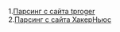 1.[Парсинг с сайта tproger](https://github.com/PavelNovikov888/portfolio/tree/master/%D0%9F%D0%B0%D1%80%D1%81%D0%B8%D0%BD%D0%B3/%D0%9F%D0%B0%D1%80%D1%81%D0%B8%D0%BD%D0%B3%20%D1%81%20%D1%81%D0%B0%D0%B9%D1%82%D0%B0%20tproger)  
2.[Парсинг с сайта ХакерНьюс](https://github.com/PavelNovikov888/portfolio/tree/master/%D0%9F%D0%B0%D1%80%D1%81%D0%B8%D0%BD%D0%B3/%D0%9F%D0%B0%D1%80%D1%81%D0%B8%D0%BD%D0%B3%20%D1%81%20%D1%81%D0%B0%D0%B9%D1%82%D0%B0%20%D0%A5%D0%B0%D0%BA%D0%B5%D1%80%D0%9D%D1%8C%D1%8E%D1%81)
